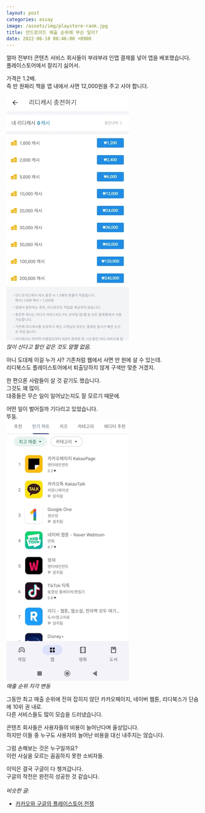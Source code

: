 ```yaml
---
layout: post
categories: essay
image: /assets/img/playstore-rank.jpg
title: 안드로이드 매출 순위에 무슨 일이?
date: 2022-06-10 08:46:00 +0900
---
```


얼마 전부터 콘텐츠 서비스 회사들이 부랴부랴 인앱 결제를 넣어 앱을 배포했습니다.  
플레이스토어에서 잘리기 싫어서.

가격은 1.2배.  
즉 만 원짜리 책을 앱 내에서 사면 12,000원을 주고 사야 합니다.  

![리디북스 리디캐시](/assets/img/ridicash.jpg)  
*많이 산다고 할인 같은 것도 얄짤 없음.*

아니 도대체 이걸 누가 사? 기존처럼 웹에서 사면 만 원에 살 수 있는데.  
리디북스도 플레이스토어에서 퇴출당하지 않게 구색만 맞춘 거겠지.

한 편으론 사람들이 살 것 같기도 했습니다.  
그것도 꽤 많이.  
대중들은 무슨 일이 일어났는지도 잘 모르기 때문에.

어떤 일이 벌어질까 기다리고 있었습니다.  
뚜둥.  
![플레이스토어 매출 순위](/assets/img/playstore-rank.jpg)  
*매출 순위 지각 변동*

그동안 최고 매출 순위에 전혀 잡히지 않던 카카오페이지, 네이버 웹툰, 리디북스가 단숨에 10위 권 내로.  
다른 서비스들도 많이 모습을 드러냈습니다.

콘텐츠 회사들은 사용자들의 비용이 늘어난다며 울상입니다.  
하지만 이들 중 누구도 사용자의 늘어난 비용을 대신 내주지는 않습니다.

그럼 손해보는 것은 누구일까요?  
이런 사실을 모르는 꼼꼼하지 못한 소비자들.  

이익은 결국 구글이 다 챙겨갑니다.  
구글의 작전은 완전히 성공한 것 같습니다.
<br>
<br>
*비슷한 글:*
* [카카오와 구글의 플레이스토어 전쟁](/essay/2022/07/07/store-war.html)